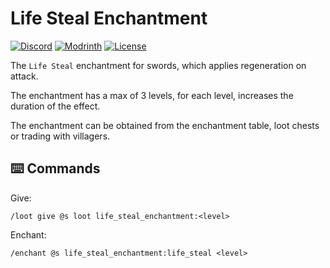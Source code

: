 # Life Steal Enchantment

[![Discord](https://img.shields.io/discord/1327308441324097681?label=discord&color=blue&logo=discord)](https://discord.gg/5UdcDa5xNC)
[![Modrinth](https://img.shields.io/modrinth/dt/life-steal-enchantment?label=modrinth&logo=modrinth)](https://modrinth.com/datapack/life-steal-enchantment)
[![License](https://img.shields.io/github/license/lullaby6/data-packs)](https://github.com/lullaby6/data-packs/blob/main/LICENSE)

The `Life Steal` enchantment for swords, which applies regeneration on attack.

The enchantment has a max of 3 levels, for each level, increases the duration of the effect.

The enchantment can be obtained from the enchantment table, loot chests or trading with villagers.

## ⌨️ Commands

Give:

```mcfunction
/loot give @s loot life_steal_enchantment:<level>
```

Enchant:

```mcfunction
/enchant @s life_steal_enchantment:life_steal <level>
```
